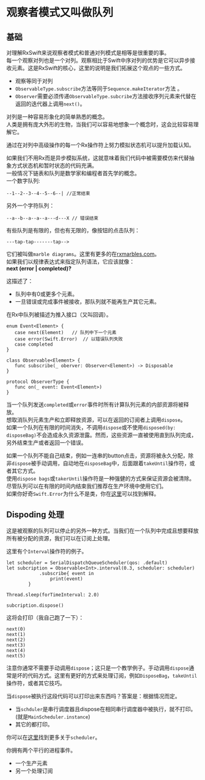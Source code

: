# 观察者模式又叫做队列
## 基础  
对理解RxSwift来说观察者模式和普通对列模式是相等是很重要的事。  
每一个观察对列也是一个对列。观察相比于Swift中序对列的优势是它可以异步接收元素。这是RxSwift的核心，这里的说明是我们拓展这个观点的一些方式。  

* 观察等同于对列  
* `ObservableType.subscribe`方法等同于`Sequence.makeIterator`方法 。  
*  `Observer`需要必须传递`ObservableType.subcribe`方法接收序列元素来代替在返回的迭代器上调用`next()`。  

对列是一种容易形象化的简单熟悉的概念。  
人类是拥有庞大外形的生物，当我们可以容易地想象一个概念时，这会比较容易理解它。  

通过在对列中高级操作的每一个Rx操作符上努力模拟状态机可以提升加载认知。  
  
 如果我们不用Rx而是异步模拟系统，这就意味着我们代码中被需要模仿来代替抽象方式状态机和暂时状态的代码充满。  
 一般情况下链表和队列是数学家和编程者首先学的概念。  
 一个数字队列:  
 ```
 --1--2--3--4--5--6--| //正常结束
 ```  
 
 另外一个字符队列：  
 ```
 --a--b--a--a--a---d---X // 错误结束
 ```  
 有些队列是有限的，但也有无限的，像按钮的点击队列：  
 ```
 ---tap-tap-------tap-->
 ```  
 
 它们被叫做`marble diagrams`。这里有更多的在[rxmarbles.com](http://rxmarbles.com/)。  
 如果我们以规律表达式来指定队列语法，它应该就像：  
 **next (error | completed)?**  
 
 这描述了：  
 * 队列中有0或更多个元素。  
 * 一旦错误或完成事件被接收，那队列就不能再生产其它元素。  
 
 在Rx中队列被描述为推入接口（又叫回调）。  
 
 ```
 enum Event<Element> {
 	case next(Element)   // 队列中下一个元素
 	case error(Swift.Error)  // 以错误队列失败
	case completed
 }  
 
 class Observable<Element> {
 	func subscribe(_ oberver: Observer<Element>) -> Disposable
 }
 
 protocol ObserverType {
 	func on(_ event: Event<Element>)
 }
 ```  
 
 当一个队列发送`completed`或`error`事件时所有计算队列元素的内部资源将被释放。  
 想取消队列元素生产和立即释放资源，可以在返回的订阅者上调用`dispose`。  
 如果一个队列在有限的时间消失，不调用`dispose`或不使用`disposed(by: disposeBag)`不会造成永久资源泄露。然而，这些资源一直被使用直到队列完成，另外结束生产或者返回一个错误。  
 
 如果一个队列不能自己结束，例如一连串的button点击，资源将被永久分配，除非`dispose`被手动调用，自动地在`disposeBag`中，后面跟着`takeUntil`操作符，或者其它方式。  
 使用`dispose bags`或`takerUntil`操作符是一种强健的方式来保证资源会被清除。 尽管队列可以在有限的时间内结束我们推荐在生产环境中使用它们。    
 如果你好奇`Swift.Error`为什么不是类，你在[这里](https://github.com/ReactiveX/RxSwift/blob/master/Documentation/DesignRationale.md#why-error-type-isnt-generic)可以找到解释。  
 
## Dispoding 处理  

这是被观察的队列可以停止的另外一种方式。当我们在一个队列中完成且想要释放所有被分配的资源，我们可以在订阅上处理。  

这里有个`Interval`操作符的例子。  

```
let scheduler = SerialDispatchQueueScheduler(qos: .default)
let subcription = Observable<Int>.interval(0.3, scheduler: scheduler)
            .subscribe{ event in
                print(event)
        }
        
Thread.sleep(forTimeInterval: 2.0)
        
subcription.dispose()
```
 这将会打印（我自己跑了一下）：  
 
```
next(0)
next(1)
next(2)
next(3)
next(4)
next(5)
```  
注意你通常不需要手动调用`dispose`；这只是一个教学例子。手动调用`dispose`通常是坏的代码方式。这里有更好的方式来处理订阅，例如`DisposeBag`，`takeUntil`操作符，或者其它技巧。  

 当`dispose`被执行这段代码可以打印出来东西吗？答案是：根据情况而定。  
 
 * 当`schduler`是串行调度器且dispose在相同串行调度器中被执行，就不打印。(就是`MainScheduler.instance`)
 * 其它的都打印。  
 
 你可以在[这里](https://github.com/ReactiveX/RxSwift/blob/master/Documentation/Schedulers.md)找到更多关于`scheduler`。  
 
 你拥有两个平行的进程事件。  
 
 * 一个生产元素
 * 另一个处理订阅 

 
 
 
 
	 
	